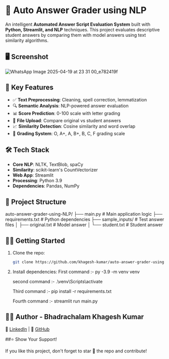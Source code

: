 # 📝 Auto Answer Grader using NLP

An intelligent **Automated Answer Script Evaluation System** built with **Python, Streamlit, and NLP** techniques. This project evaluates descriptive student answers by comparing them with model answers using text similarity algorithms.

## 🖥️ Screenshot
![WhatsApp Image 2025-04-19 at 23 31 00_e782419f](https://github.com/user-attachments/assets/0350ed24-dbfa-413b-a39d-0776b12379d5)


## 🚀 Key Features

- ✅ **Text Preprocessing**: Cleaning, spell correction, lemmatization
- 🔍 **Semantic Analysis**: NLP-powered answer evaluation
- 📊 **Score Prediction**: 0-100 scale with letter grading
- 📝 **File Upload**: Compare original vs student answers
- 📈 **Similarity Detection**: Cosine similarity and word overlap
- 🎯 **Grading System**: O, A+, A, B+, B, C, F grading scale

## 🛠️ Tech Stack

- **Core NLP**: NLTK, TextBlob, spaCy
- **Similarity**: scikit-learn's CountVectorizer
- **Web App**: Streamlit
- **Processing**: Python 3.9
- **Dependencies**: Pandas, NumPy

## 📂 Project Structure
auto-answer-grader-using-NLP/
 ├── main.py                   # Main application logic
 ├── requirements.txt          # Python dependencies
 ├── sample_inputs/            # Test answer files
 │ ├── original.txt            # Model answer
 │ └── student.txt             # Student answer


## 🏃‍♂️ Getting Started

1. Clone the repo:
   ```bash
   git clone https://github.com/khagesh-kumar/auto-answer-grader-using-NLP.git

2. Install dependencies:
   First command :- py -3.9 -m venv venv

   second command :- .\venv\Scripts\activate

   Third command :- pip install -r requirements.txt

   Fourth command :- streamlit run main.py 

## 👨‍💻 Author - Bhadrachalam Khagesh Kumar

🔗 [LinkedIn](https://www.linkedin.com/in/b-khagesh-kumar/) | 🐙 [GitHub](https://github.com/khagesh-kumar)

##⭐ Show Your Support!

If you like this project, don't forget to star 🌟 the repo and contribute!
